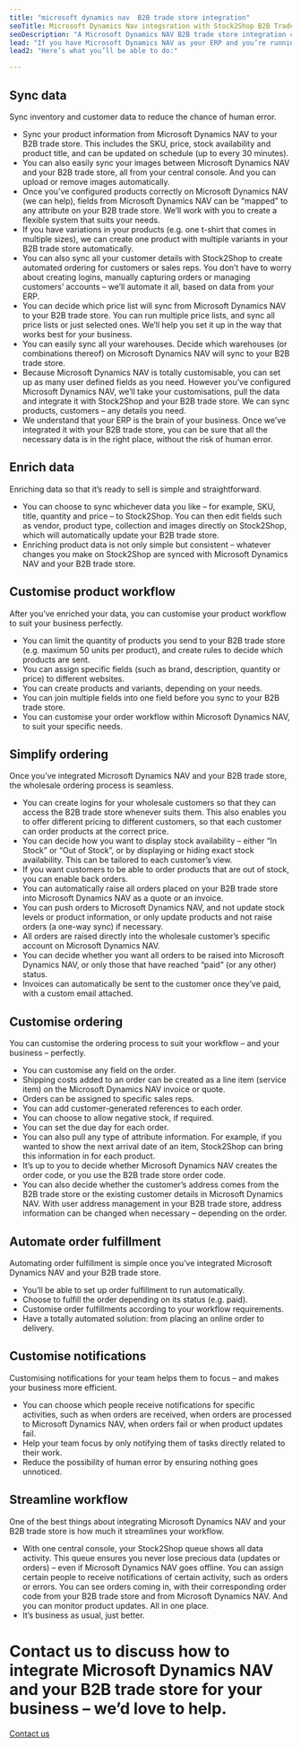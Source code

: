 ```yaml
---
title: "microsoft dynamics nav  B2B trade store integration"
seoTitle: Microsoft Dynamics Nav integsration with Stock2Shop B2B Trade Store"
seoDescription: "A Microsoft Dynamics NAV B2B trade store integration can streamline your business enormously. Make your B2B sales as simple as possible, sync data, automate orders and customise your workflow to suit your business. Stock2Shop can help. Find out more!"
lead: "If you have Microsoft Dynamics NAV as your ERP and you’re running a Stock2Shop B2B trade store, they can be integrated with ease to make your B2B sales as simple as possible. A Microsoft Dynamics NAV B2B trade store integration will streamline your business enormously."
lead2: "Here’s what you’ll be able to do:"

---
```


Sync data
---------

Sync inventory and customer data to reduce the chance of human error.

*   Sync your product information from Microsoft Dynamics NAV to your B2B trade store. This includes the SKU, price, stock availability and product title, and can be updated on schedule (up to every 30 minutes).
*   You can also easily sync your images between Microsoft Dynamics NAV and your B2B trade store, all from your central console. And you can upload or remove images automatically.
*   Once you’ve configured products correctly on Microsoft Dynamics NAV (we can help), fields from Microsoft Dynamics NAV can be “mapped” to any attribute on your B2B trade store. We’ll work with you to create a flexible system that suits your needs.
*   If you have variations in your products (e.g. one t-shirt that comes in multiple sizes), we can create one product with multiple variants in your B2B trade store automatically.
*   You can also sync all your customer details with Stock2Shop to create automated ordering for customers or sales reps. You don’t have to worry about creating logins, manually capturing orders or managing customers’ accounts – we’ll automate it all, based on data from your ERP.
*   You can decide which price list will sync from Microsoft Dynamics NAV to your B2B trade store. You can run multiple price lists, and sync all price lists or just selected ones. We’ll help you set it up in the way that works best for your business.
*   You can easily sync all your warehouses. Decide which warehouses (or combinations thereof) on Microsoft Dynamics NAV will sync to your B2B trade store.
*   Because Microsoft Dynamics NAV is totally customisable, you can set up as many user defined fields as you need. However you’ve configured Microsoft Dynamics NAV, we’ll take your customisations, pull the data and integrate it with Stock2Shop and your B2B trade store. We can sync products, customers – any details you need.
*   We understand that your ERP is the brain of your business. Once we’ve integrated it with your B2B trade store, you can be sure that all the necessary data is in the right place, without the risk of human error.

Enrich data
-----------

Enriching data so that it’s ready to sell is simple and straightforward.

*   You can choose to sync whichever data you like – for example, SKU, title, quantity and price – to Stock2Shop. You can then edit fields such as vendor, product type, collection and images directly on Stock2Shop, which will automatically update your B2B trade store.
*   Enriching product data is not only simple but consistent – whatever changes you make on Stock2Shop are synced with Microsoft Dynamics NAV and your B2B trade store.

Customise product workflow
--------------------------

After you’ve enriched your data, you can customise your product workflow to suit your business perfectly.

*   You can limit the quantity of products you send to your B2B trade store (e.g. maximum 50 units per product), and create rules to decide which products are sent.
*   You can assign specific fields (such as brand, description, quantity or price) to different websites.
*   You can create products and variants, depending on your needs.
*   You can join multiple fields into one field before you sync to your B2B trade store.
*   You can customise your order workflow within Microsoft Dynamics NAV, to suit your specific needs.

Simplify ordering
-----------------

Once you’ve integrated Microsoft Dynamics NAV and your B2B trade store, the wholesale ordering process is seamless.

*   You can create logins for your wholesale customers so that they can access the B2B trade store whenever suits them. This also enables you to offer different pricing to different customers, so that each customer can order products at the correct price.
*   You can decide how you want to display stock availability – either “In Stock” or “Out of Stock”, or by displaying or hiding exact stock availability. This can be tailored to each customer’s view.
*   If you want customers to be able to order products that are out of stock, you can enable back orders.
*   You can automatically raise all orders placed on your B2B trade store into Microsoft Dynamics NAV as a quote or an invoice.
*   You can push orders to Microsoft Dynamics NAV, and not update stock levels or product information, or only update products and not raise orders (a one-way sync) if necessary.
*   All orders are raised directly into the wholesale customer’s specific account on Microsoft Dynamics NAV.
*   You can decide whether you want all orders to be raised into Microsoft Dynamics NAV, or only those that have reached “paid” (or any other) status.
*   Invoices can automatically be sent to the customer once they’ve paid, with a custom email attached.

Customise ordering
------------------

You can customise the ordering process to suit your workflow – and your business – perfectly.

*   You can customise any field on the order.
*   Shipping costs added to an order can be created as a line item (service item) on the Microsoft Dynamics NAV invoice or quote.
*   Orders can be assigned to specific sales reps.
*   You can add customer-generated references to each order.
*   You can choose to allow negative stock, if required.
*   You can set the due day for each order.
*   You can also pull any type of attribute information. For example, if you wanted to show the next arrival date of an item, Stock2Shop can bring this information in for each product.
*   It’s up to you to decide whether Microsoft Dynamics NAV creates the order code, or you use the B2B trade store order code.
*   You can also decide whether the customer’s address comes from the B2B trade store or the existing customer details in Microsoft Dynamics NAV. With user address management in your B2B trade store, address information can be changed when necessary – depending on the order.

Automate order fulfillment
--------------------------

Automating order fulfillment is simple once you’ve integrated Microsoft Dynamics NAV and your B2B trade store.

*   You’ll be able to set up order fulfillment to run automatically.
*   Choose to fulfill the order depending on its status (e.g. paid).
*   Customise order fulfillments according to your workflow requirements.
*   Have a totally automated solution: from placing an online order to delivery.

Customise notifications
-----------------------

Customising notifications for your team helps them to focus – and makes your business more efficient.

*   You can choose which people receive notifications for specific activities, such as when orders are received, when orders are processed to Microsoft Dynamics NAV, when orders fail or when product updates fail.
*   Help your team focus by only notifying them of tasks directly related to their work.
*   Reduce the possibility of human error by ensuring nothing goes unnoticed.

Streamline workflow
-------------------

One of the best things about integrating Microsoft Dynamics NAV and your B2B trade store is how much it streamlines your workflow.

*   With one central console, your Stock2Shop queue shows all data activity. This queue ensures you never lose precious data (updates or orders) – even if Microsoft Dynamics NAV goes offline. You can assign certain people to receive notifications of certain activity, such as orders or errors. You can see orders coming in, with their corresponding order code from your B2B trade store and from Microsoft Dynamics NAV. And you can monitor product updates. All in one place.
*   It’s business as usual, just better.

Contact us to discuss how to integrate Microsoft Dynamics NAV and your B2B trade store for your business – we’d love to help.
=============================================================================================================================

[Contact us](/contact-us "Contact Stock2Shop")
